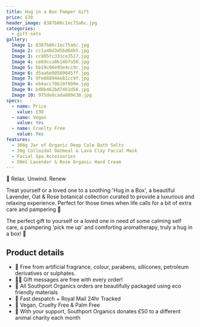 ```yaml
---
title: Hug in a Box Pamper Gift
price: £30
header_image: 8387b86c1ec75a6c.jpg
categories:
  - gift-sets
gallery:
  Image 1: 8387b86c1ec75a6c.jpg
  Image 2: cc1a48d3d56d64b5.jpg
  Image 3: cc905fc331ce3517.jpg
  Image 4: ce69cca8b14bfa50.jpg
  Image 5: bb19c06e95e4cc9c.jpg
  Image 6: d5aa6e80569045ff.jpg
  Image 7: 9fe868944e81cc9f.jpg
  Image 8: eb4acc70b10f899e.jpg
  Image 9: b48b462bd7461d56.jpg
  Image 10: 975de8cada889e30.jpg
specs:
  - name: Price
    value: £30
  - name: Vegan
    value: Yes
  - name: Cruelty Free
    value: Yes
features:
  - 300g Jar of Organic Deep Calm Bath Salts
  - 20g Colloidal Oatmeal & Lava Clay Facial Mask
  - Facial Spa Accessories
  - 50ml Lavender & Rose Organic Hand Cream
---
```


🌿 Relax. Unwind. Renew

Treat yourself or a loved one to a soothing 'Hug in a Box', a beautiful Lavender, Oat & Rose botanical collection curated to provide a luxurious and relaxing experience. Perfect for those times when life calls for a bit of extra care and pampering 💜

The perfect gift to yourself or a loved one in need of some calming self care, a pampering 'pick me up' and comforting aromatherapy, truly a hug in a box! 💜

## Product details

- 🍊 Free from artificial fragrance, colour, parabens, sillicones, petroleum derivatives or sulphates.
- ✍🏼 Gift messages are free with every order!
- 🌿 All Southport Organics orders are beautifully packaged using eco friendly materials
- 📮 Fast despatch + Royal Mail 24hr Tracked
- 🐰 Vegan, Cruelty Free & Palm Free
- 🐾 With your support, Southport Organics donates £50 to a different animal charity each month
